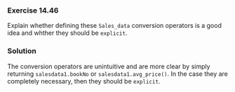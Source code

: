### Exercise 14.46

Explain whether defining these `Sales_data` conversion operators is a good idea
and whther they should be `explicit`.

### Solution

The conversion operators are unintuitive and are more clear by simply returning
`salesdata1.bookNo` or `salesdata1.avg_price()`. In the case they are completely
necessary, then they should be `explicit`.
